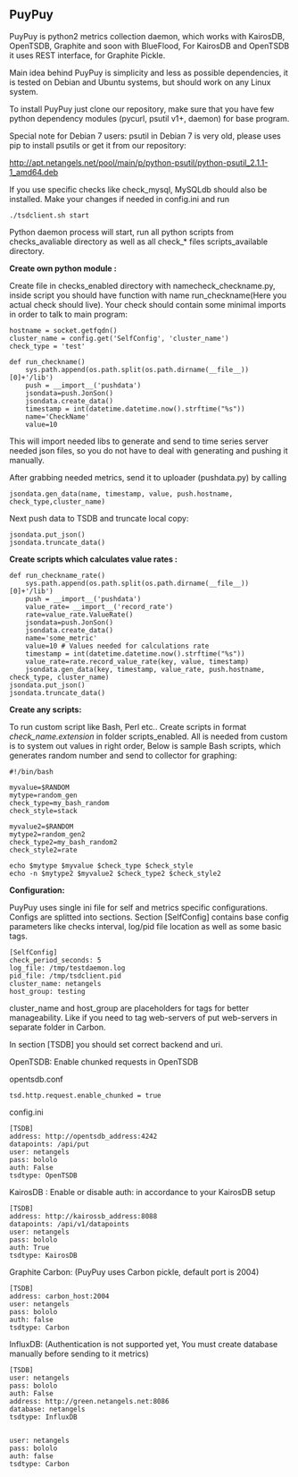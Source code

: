 **PuyPuy**
---------
PuyPuy is python2 metrics collection daemon, which works with KairosDB, OpenTSDB, Graphite and soon with BlueFlood, For KairosDB and OpenTSDB it uses REST interface, for Graphite Pickle.

Main idea behind PuyPuy is simplicity and less as possible dependencies, it is tested on Debian and Ubuntu systems, but should work on any Linux system.   

To install PuyPuy just clone our repository, make sure that you have few python dependency modules (pycurl, psutil v1+, daemon) for base program.

Special note for Debian 7 users: psutil in Debian 7 is very old, please uses pip to install psutils or get it from our repository: 

http://apt.netangels.net/pool/main/p/python-psutil/python-psutil_2.1.1-1_amd64.deb

If you use specific checks like check_mysql, MySQLdb should also be installed.
Make your changes if needed in config.ini and run 

    ./tsdclient.sh start
     
Python daemon process will start, run all python scripts from checks_avaliable directory as well as all check_* files scripts_available directory. 

**Create own python module :**

Create file in checks_enabled directory with namecheck_checkname.py, inside script you should have function with name run_checkname(Here you actual check should live). 
Your check should contain some  minimal imports in order to talk to main program: 

	hostname = socket.getfqdn()
	cluster_name = config.get('SelfConfig', 'cluster_name')
	check_type = 'test'

	def run_checkname()
	    sys.path.append(os.path.split(os.path.dirname(__file__))[0]+'/lib')
	    push = __import__('pushdata')
	    jsondata=push.JonSon()
	    jsondata.create_data()
	    timestamp = int(datetime.datetime.now().strftime("%s"))
		name='CheckName'
	    value=10

This will import needed libs to generate and send to time series server needed json files, so you do not have to deal with generating and pushing it manually. 

After grabbing needed metrics, send it to uploader (pushdata.py) by calling 
			
	jsondata.gen_data(name, timestamp, value, push.hostname, check_type,cluster_name)

Next push data to TSDB and truncate local copy: 

	jsondata.put_json()
	jsondata.truncate_data()

**Create scripts which calculates value rates :** 

	def run_checkname_rate()
	    sys.path.append(os.path.split(os.path.dirname(__file__))[0]+'/lib')
	    push = __import__('pushdata')
	    value_rate= __import__('record_rate')
	    rate=value_rate.ValueRate()
	    jsondata=push.JonSon()
	    jsondata.create_data()
	    name='some_metric'
	    value=10 # Values needed for calculations rate 
	    timestamp = int(datetime.datetime.now().strftime("%s"))
	    value_rate=rate.record_value_rate(key, value, timestamp)
		jsondata.gen_data(key, timestamp, value_rate, push.hostname, check_type, cluster_name)
	jsondata.put_json()
	jsondata.truncate_data()

**Create any scripts:**

To run custom script  like Bash, Perl etc.. Create scripts in format *check_name.extension* in folder scripts_enabled. 
All is needed from custom is to system out values in right order, Below is sample Bash scripts, which generates random number and send to collector for graphing:

	#!/bin/bash
		
	myvalue=$RANDOM
	mytype=random_gen
	check_type=my_bash_random
	check_style=stack
	
	myvalue2=$RANDOM
	mytype2=random_gen2
	check_type2=my_bash_random2
	check_style2=rate
	
	echo $mytype $myvalue $check_type $check_style
	echo -n $mytype2 $myvalue2 $check_type2 $check_style2

**Configuration:**

PuyPuy uses single ini file for self and metrics specific configurations. Configs are splitted into sections. 
Section [SelfConfig] contains base config parameters like checks interval, log/pid file location as well as some basic tags. 

    [SelfConfig]
    check_period_seconds: 5
    log_file: /tmp/testdaemon.log
    pid_file: /tmp/tsdclient.pid
    cluster_name: netangels
    host_group: testing

cluster_name and host_group are placeholders for tags for better manageability. Like if you need to tag web-servers of put web-servers in separate folder in Carbon. 

In section [TSDB] you should set correct backend and uri. 

OpenTSDB: Enable chunked requests in OpenTSDB 

opentsdb.conf

	tsd.http.request.enable_chunked = true

config.ini

	[TSDB]
	address: http://opentsdb_address:4242
	datapoints: /api/put
	user: netangels
	pass: bololo
	auth: False
	tsdtype: OpenTSDB

KairosDB : Enable or disable auth: in accordance to your KairosDB setup 

	[TSDB]
	address: http://kairossb_address:8088
	datapoints: /api/v1/datapoints
	user: netangels
	pass: bololo
	auth: True
	tsdtype: KairosDB

Graphite Carbon: (PuyPuy uses Carbon pickle, default port is 2004)

	[TSDB]
	address: carbon_host:2004
	user: netangels
	pass: bololo
	auth: false
	tsdtype: Carbon

InfluxDB: (Authentication is not supported yet, You must create database manually before sending to it metrics)

	[TSDB]
	user: netangels
	pass: bololo
	auth: False
	address: http://green.netangels.net:8086
	database: netangels
	tsdtype: InfluxDB


	user: netangels
	pass: bololo
	auth: false
	tsdtype: Carbon
